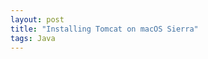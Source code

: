 ```yaml
---
layout: post
title: "Installing Tomcat on macOS Sierra"
tags: Java
---
```


<!-- 为ECharts准备一个具备大小（宽高）的Dom -->
<div id="standing" style="width:100%; height:500px;"></div>

<script type="text/javascript">
        // 基于准备好的dom，初始化echarts实例
        var myChart = echarts.init(document.getElementById('standing'));

        // 指定图表的配置项和数据
        var option = {
        	tooltip : {
        		trigger: 'axis',
        axisPointer : {            // 坐标轴指示器，坐标轴触发有效
            type : 'shadow'        // 默认为直线，可选为：'line' | 'shadow'
        }
    },
    legend: {
    	data:['Architecture', 'Market Appeal','Engineering','Communications','Innovation', 'Comfort Zone', 'Appliances', 'Home Life', 'Commuting', 'Energy']
    },
    toolbox: {
    	show: true,
        bottom: 0,
    	feature: {
    		mark: {show: true},
    		dataView: {show: true, readOnly: false},
    		magicType: {show: true, type: ['line', 'bar', 'stack', 'tiled']},
    		restore: {show: true},
    		saveAsImage: {show: true}
    	}
    },
    calculable : true,
    xAxis: [
    {
    	type: 'value',
        name: 'Points'
    }
    ],
    yAxis: [
    {
    	type: 'category',
        name: 'Team',
    	data: ['HKU','PKU*','THU','XJTU-WNEU','YI','WashU-BLD*','Istanbul', 'SUES-XD', 'Shunya', 'Montreal', 'JIA+', 'NJFJ', 'TUBSEU', 'XAUAT', 'SJTUIUC', 'BJTU', 'SIE', 'TJU-TUDA', 'Solar Offspring', 'SCUT-POLITO', 'UNNC Alpha', 'Israel']
    }
    ],
    series: [
    {
    	name:'Architecture',
    	type:'bar',
    	stack: 'Total',
    	itemStyle : { normal: {label : {show: true, position: 'insideRight'}}},
    	data:[Math.floor(Math.random()*50+50), Math.floor(Math.random()*50+50), Math.floor(Math.random()*50+50), Math.floor(Math.random()*50+50), Math.floor(Math.random()*50+50), Math.floor(Math.random()*50+50), Math.floor(Math.random()*50+50), Math.floor(Math.random()*50+50), Math.floor(Math.random()*50+50), Math.floor(Math.random()*50+50), Math.floor(Math.random()*50+50), Math.floor(Math.random()*50+50), Math.floor(Math.random()*50+50), Math.floor(Math.random()*50+50), Math.floor(Math.random()*50+50), Math.floor(Math.random()*50+50), Math.floor(Math.random()*50+50), Math.floor(Math.random()*50+50), Math.floor(Math.random()*50+50), Math.floor(Math.random()*50+50), Math.floor(Math.random()*50+50), Math.floor(Math.random()*50+50)]
    },
    {
    	name:'Market Appeal',
    	type:'bar',
    	stack: 'Total',
    	itemStyle : { normal: {label : {show: true, position: 'insideRight'}}},
    	data:[Math.floor(Math.random()*50+50), Math.floor(Math.random()*50+50), Math.floor(Math.random()*50+50), Math.floor(Math.random()*50+50), Math.floor(Math.random()*50+50), Math.floor(Math.random()*50+50), Math.floor(Math.random()*50+50), Math.floor(Math.random()*50+50), Math.floor(Math.random()*50+50), Math.floor(Math.random()*50+50), Math.floor(Math.random()*50+50), Math.floor(Math.random()*50+50), Math.floor(Math.random()*50+50), Math.floor(Math.random()*50+50), Math.floor(Math.random()*50+50), Math.floor(Math.random()*50+50), Math.floor(Math.random()*50+50), Math.floor(Math.random()*50+50), Math.floor(Math.random()*50+50), Math.floor(Math.random()*50+50), Math.floor(Math.random()*50+50), Math.floor(Math.random()*50+50)]
    },
    {
    	name:'Engineering',
    	type:'bar',
    	stack: 'Total',
    	itemStyle : { normal: {label : {show: true, position: 'insideRight'}}},
    	data:[Math.floor(Math.random()*50+50), Math.floor(Math.random()*50+50), Math.floor(Math.random()*50+50), Math.floor(Math.random()*50+50), Math.floor(Math.random()*50+50), Math.floor(Math.random()*50+50), Math.floor(Math.random()*50+50), Math.floor(Math.random()*50+50), Math.floor(Math.random()*50+50), Math.floor(Math.random()*50+50), Math.floor(Math.random()*50+50), Math.floor(Math.random()*50+50), Math.floor(Math.random()*50+50), Math.floor(Math.random()*50+50), Math.floor(Math.random()*50+50), Math.floor(Math.random()*50+50), Math.floor(Math.random()*50+50), Math.floor(Math.random()*50+50), Math.floor(Math.random()*50+50), Math.floor(Math.random()*50+50), Math.floor(Math.random()*50+50), Math.floor(Math.random()*50+50)]
    },
    {
    	name:'Communications',
    	type:'bar',
    	stack: 'Total',
    	itemStyle : { normal: {label : {show: true, position: 'insideRight'}}},
    	data:[Math.floor(Math.random()*50+50), Math.floor(Math.random()*50+50), Math.floor(Math.random()*50+50), Math.floor(Math.random()*50+50), Math.floor(Math.random()*50+50), Math.floor(Math.random()*50+50), Math.floor(Math.random()*50+50), Math.floor(Math.random()*50+50), Math.floor(Math.random()*50+50), Math.floor(Math.random()*50+50), Math.floor(Math.random()*50+50), Math.floor(Math.random()*50+50), Math.floor(Math.random()*50+50), Math.floor(Math.random()*50+50), Math.floor(Math.random()*50+50), Math.floor(Math.random()*50+50), Math.floor(Math.random()*50+50), Math.floor(Math.random()*50+50), Math.floor(Math.random()*50+50), Math.floor(Math.random()*50+50), Math.floor(Math.random()*50+50), Math.floor(Math.random()*50+50)]
    },
    {
    	name:'Innovation',
    	type:'bar',
    	stack: 'Total',
    	itemStyle : { normal: {label : {show: true, position: 'insideRight'}}},
    	data:[Math.floor(Math.random()*50+50), Math.floor(Math.random()*50+50), Math.floor(Math.random()*50+50), Math.floor(Math.random()*50+50), Math.floor(Math.random()*50+50), Math.floor(Math.random()*50+50), Math.floor(Math.random()*50+50), Math.floor(Math.random()*50+50), Math.floor(Math.random()*50+50), Math.floor(Math.random()*50+50), Math.floor(Math.random()*50+50), Math.floor(Math.random()*50+50), Math.floor(Math.random()*50+50), Math.floor(Math.random()*50+50), Math.floor(Math.random()*50+50), Math.floor(Math.random()*50+50), Math.floor(Math.random()*50+50), Math.floor(Math.random()*50+50), Math.floor(Math.random()*50+50), Math.floor(Math.random()*50+50), Math.floor(Math.random()*50+50), Math.floor(Math.random()*50+50)]
    },
    {
    	name:'Comfort Zone',
    	type:'bar',
    	stack: 'Total',
    	itemStyle : { normal: {label : {show: true, position: 'insideRight'}}},
    	data:[Math.floor(Math.random()*50+50), Math.floor(Math.random()*50+50), Math.floor(Math.random()*50+50), Math.floor(Math.random()*50+50), Math.floor(Math.random()*50+50), Math.floor(Math.random()*50+50), Math.floor(Math.random()*50+50), Math.floor(Math.random()*50+50), Math.floor(Math.random()*50+50), Math.floor(Math.random()*50+50), Math.floor(Math.random()*50+50), Math.floor(Math.random()*50+50), Math.floor(Math.random()*50+50), Math.floor(Math.random()*50+50), Math.floor(Math.random()*50+50), Math.floor(Math.random()*50+50), Math.floor(Math.random()*50+50), Math.floor(Math.random()*50+50), Math.floor(Math.random()*50+50), Math.floor(Math.random()*50+50), Math.floor(Math.random()*50+50), Math.floor(Math.random()*50+50)]
    },
    {
    	name:'Appliances',
    	type:'bar',
    	stack: 'Total',
    	itemStyle : { normal: {label : {show: true, position: 'insideRight'}}},
    	data:[Math.floor(Math.random()*50+50), Math.floor(Math.random()*50+50), Math.floor(Math.random()*50+50), Math.floor(Math.random()*50+50), Math.floor(Math.random()*50+50), Math.floor(Math.random()*50+50), Math.floor(Math.random()*50+50), Math.floor(Math.random()*50+50), Math.floor(Math.random()*50+50), Math.floor(Math.random()*50+50), Math.floor(Math.random()*50+50), Math.floor(Math.random()*50+50), Math.floor(Math.random()*50+50), Math.floor(Math.random()*50+50), Math.floor(Math.random()*50+50), Math.floor(Math.random()*50+50), Math.floor(Math.random()*50+50), Math.floor(Math.random()*50+50), Math.floor(Math.random()*50+50), Math.floor(Math.random()*50+50), Math.floor(Math.random()*50+50), Math.floor(Math.random()*50+50)]
    },
    {
    	name:'Home Life',
    	type:'bar',
    	stack: 'Total',
    	itemStyle : { normal: {label : {show: true, position: 'insideRight'}}},
    	data:[Math.floor(Math.random()*50+50), Math.floor(Math.random()*50+50), Math.floor(Math.random()*50+50), Math.floor(Math.random()*50+50), Math.floor(Math.random()*50+50), Math.floor(Math.random()*50+50), Math.floor(Math.random()*50+50), Math.floor(Math.random()*50+50), Math.floor(Math.random()*50+50), Math.floor(Math.random()*50+50), Math.floor(Math.random()*50+50), Math.floor(Math.random()*50+50), Math.floor(Math.random()*50+50), Math.floor(Math.random()*50+50), Math.floor(Math.random()*50+50), Math.floor(Math.random()*50+50), Math.floor(Math.random()*50+50), Math.floor(Math.random()*50+50), Math.floor(Math.random()*50+50), Math.floor(Math.random()*50+50), Math.floor(Math.random()*50+50), Math.floor(Math.random()*50+50)]
    },
    {
    	name:'Commuting',
    	type:'bar',
    	stack: 'Total',
    	itemStyle : { normal: {label : {show: true, position: 'insideRight'}}},
    	data:[Math.floor(Math.random()*50+50), Math.floor(Math.random()*50+50), Math.floor(Math.random()*50+50), Math.floor(Math.random()*50+50), Math.floor(Math.random()*50+50), Math.floor(Math.random()*50+50), Math.floor(Math.random()*50+50), Math.floor(Math.random()*50+50), Math.floor(Math.random()*50+50), Math.floor(Math.random()*50+50), Math.floor(Math.random()*50+50), Math.floor(Math.random()*50+50), Math.floor(Math.random()*50+50), Math.floor(Math.random()*50+50), Math.floor(Math.random()*50+50), Math.floor(Math.random()*50+50), Math.floor(Math.random()*50+50), Math.floor(Math.random()*50+50), Math.floor(Math.random()*50+50), Math.floor(Math.random()*50+50), Math.floor(Math.random()*50+50), Math.floor(Math.random()*50+50)]
    },
    {
    	name:'Energy',
    	type:'bar',
    	stack: 'Total',
    	itemStyle : { normal: {label : {show: true, position: 'insideRight'}}},
    	data:[Math.floor(Math.random()*50+50), Math.floor(Math.random()*50+50), Math.floor(Math.random()*50+50), Math.floor(Math.random()*50+50), Math.floor(Math.random()*50+50), Math.floor(Math.random()*50+50), Math.floor(Math.random()*50+50), Math.floor(Math.random()*50+50), Math.floor(Math.random()*50+50), Math.floor(Math.random()*50+50), Math.floor(Math.random()*50+50), Math.floor(Math.random()*50+50), Math.floor(Math.random()*50+50), Math.floor(Math.random()*50+50), Math.floor(Math.random()*50+50), Math.floor(Math.random()*50+50), Math.floor(Math.random()*50+50), Math.floor(Math.random()*50+50), Math.floor(Math.random()*50+50), Math.floor(Math.random()*50+50), Math.floor(Math.random()*50+50), Math.floor(Math.random()*50+50)]
    }
    ]
};


// 使用刚指定的配置项和数据显示图表。
myChart.setOption(option);
</script>
